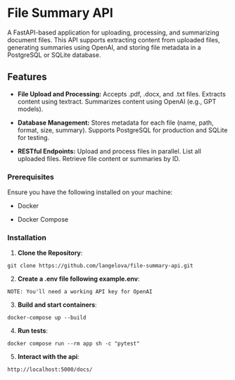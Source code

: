 <h1> File Summary API</h1>


A FastAPI-based application for uploading, processing, and summarizing document files. This API supports extracting content from uploaded files, generating summaries using OpenAI, and storing file metadata in a PostgreSQL or SQLite database.

Features
--------

*   **File Upload and Processing:**
Accepts .pdf, .docx, and .txt files.
Extracts content using textract.
Summarizes content using OpenAI (e.g., GPT models).

*   **Database Management:**
Stores metadata for each file (name, path, format, size, summary).
Supports PostgreSQL for production and SQLite for testing.

*   **RESTful Endpoints:**
Upload and process files in parallel.
List all uploaded files.
Retrieve file content or summaries by ID.



### Prerequisites

Ensure you have the following installed on your machine:

*   Docker

*   Docker Compose


### Installation

1.  **Clone the Repository**:

```
git clone https://github.com/langelova/file-summary-api.git
```

2.  **Create a .env file following example.env**:

```
NOTE: You'll need a working API key for OpenAI
```

3.  **Build and start containers**:

```
docker-compose up --build
```

4. **Run tests**:
```
docker compose run --rm app sh -c "pytest"
```

5. **Interact with the api**:
```
http://localhost:5000/docs/
```

